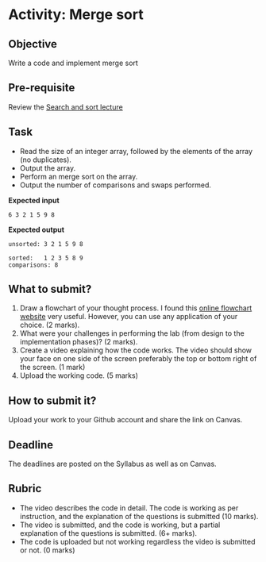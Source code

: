 # Activity: Merge sort

## Objective

Write a code and implement merge sort

## Pre-requisite

Review the [Search and sort lecture](https://htmlpreview.github.io/?https://github.com/d-khan/java/blob/main/search-sort/Lecture.html)

## Task
- Read the size of an integer array, followed by the elements of the array (no duplicates).
- Output the array.
- Perform an merge sort on the array.
- Output the number of comparisons and swaps performed.

__Expected input__

`6 3 2 1 5 9 8`

__Expected output__

```
unsorted: 3 2 1 5 9 8

sorted:   1 2 3 5 8 9
comparisons: 8
```

## What to submit?
  
1. Draw a flowchart of your thought process. I found this [online flowchart website](http://www.draw.io) very useful. However, you can use any application of your choice. (2 marks).
2. What were your challenges in performing the lab (from design to the implementation phases)? (2 marks).  
3. Create a video explaining how the code works. The video should show your face on one side of the screen preferably the top or bottom right of the screen. (1 mark)
4. Upload the working code. (5 marks)

## How to submit it?

Upload your work to your Github account and share the link on Canvas.

## Deadline

The deadlines are posted on the Syllabus as well as on Canvas.

## Rubric

- The video describes the code in detail. The code is working as per instruction, and the explanation of the questions is submitted (10 marks).  
- The video is submitted, and the code is working, but a partial explanation of the questions is submitted. (6+ marks).  
- The code is uploaded but not working regardless the video is submitted or not. (0 marks)
